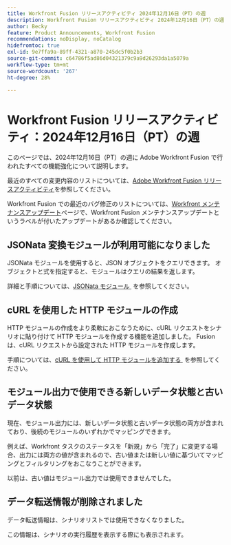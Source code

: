 ```yaml
---
title: Workfront Fusion リリースアクティビティ 2024年12月16日（PT）の週
description: Workfront Fusion リリースアクティビティ 2024年12月16日（PT）の週
author: Becky
feature: Product Announcements, Workfront Fusion
recommendations: noDisplay, noCatalog
hidefromtoc: true
exl-id: 9e7ffa9a-89ff-4321-a870-245dc5f0b2b3
source-git-commit: c64786f5ad86d04321379c9a9d26293da1a5079a
workflow-type: tm+mt
source-wordcount: '267'
ht-degree: 28%

---
```


# Workfront Fusion リリースアクティビティ：2024年12月16日（PT）の週

このページでは、2024年12月16日（PT）の週に Adobe Workfront Fusion で行われたすべての機能強化について説明します。

最近のすべての変更内容のリストについては、[Adobe Workfront Fusion リリースアクティビティ](/help/workfront-fusion/fusion-product-releases/fusion-release-activity.md)を参照してください。

Workfront Fusion での最近のバグ修正のリストについては、[Workfront メンテナンスアップデート](https://experienceleague.adobe.com/docs/workfront-known-issues/releases/current-updates.html?lang=ja)ページで、Workfront Fusion メンテナンスアップデートというラベルが付いたアップデートがあるか確認してください。

## JSONata 変換モジュールが利用可能になりました

JSONata モジュールを使用すると、JSON オブジェクトをクエリできます。 オブジェクトと式を指定すると、モジュールはクエリの結果を返します。

詳細と手順については、[JSONata モジュール &#x200B;](/help/workfront-fusion/references/apps-and-modules/tools-and-transformers/jsonata-module.md) を参照してください。

## cURL を使用した HTTP モジュールの作成

HTTP モジュールの作成をより柔軟におこなうために、cURL リクエストをシナリオに貼り付けて HTTP モジュールを作成する機能を追加しました。 Fusion は、cURL リクエストから設定された HTTP モジュールを作成します。

手順については、[cURL を使用して HTTP モジュールを追加する &#x200B;](/help/workfront-fusion/create-scenarios/add-modules/use-curl-create-http.md) を参照してください。

## モジュール出力で使用できる新しいデータ状態と古いデータ状態

現在、モジュール出力には、新しいデータ状態と古いデータ状態の両方が含まれており、後続のモジュールのいずれかでマッピングできます。

例えば、Workfront タスクのステータスを「新規」から「完了」に変更する場合、出力には両方の値が含まれるので、古い値または新しい値に基づいてマッピングとフィルタリングをおこなうことができます。

以前は、古い値はモジュール出力では使用できませんでした。

## データ転送情報が削除されました

データ転送情報は、シナリオリストでは使用できなくなりました。

この情報は、シナリオの実行履歴を表示する際にも表示されます。
